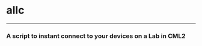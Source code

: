 # allc
-------------------------
### A script to instant connect to your devices on a Lab in CML2


